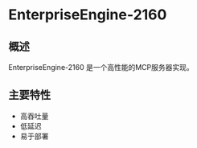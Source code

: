 # EnterpriseEngine-2160

## 概述

EnterpriseEngine-2160 是一个高性能的MCP服务器实现。

## 主要特性

- 高吞吐量
- 低延迟
- 易于部署
